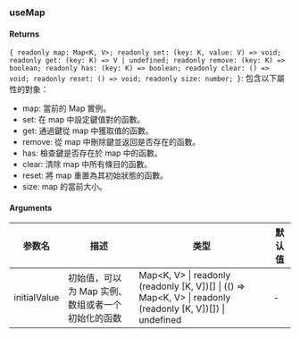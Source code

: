 ### useMap

#### Returns
`{ readonly map: Map<K, V>; readonly set: (key: K, value: V) => void; readonly get: (key: K) => V | undefined; readonly remove: (key: K) => boolean; readonly has: (key: K) => boolean; readonly clear: () => void; readonly reset: () => void; readonly size: number; }`: 包含以下屬性的對象：
- map: 當前的 Map 實例。
- set: 在 map 中設定鍵值對的函數。
- get: 通過鍵從 map 中獲取值的函數。
- remove: 從 map 中刪除鍵並返回是否存在的函數。
- has: 檢查鍵是否存在於 map 中的函數。
- clear: 清除 map 中所有條目的函數。
- reset: 將 map 重置為其初始狀態的函數。
- size: map 的當前大小。

#### Arguments
|参数名|描述|类型|默认值|
|---|---|---|---|
|initialValue|初始值，可以为 Map 实例、数组或者一个初始化的函数|Map&lt;K, V&gt; \| readonly (readonly [K, V])[] \| (() =&gt; Map&lt;K, V&gt; \| readonly (readonly [K, V])[]) \| undefined |-|